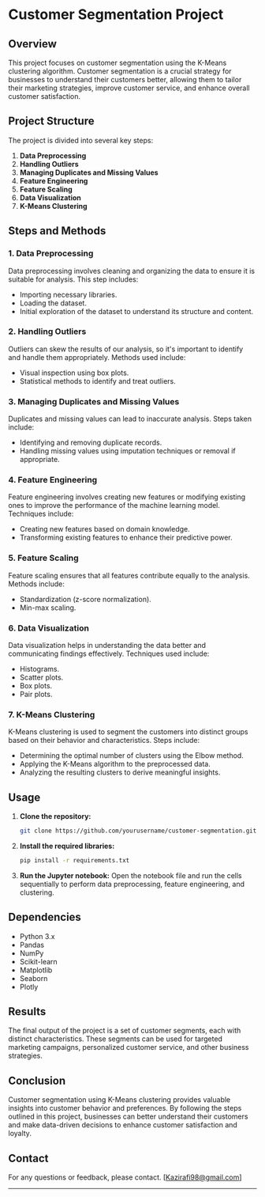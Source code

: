 # Customer Segmentation Project

## Overview
This project focuses on customer segmentation using the K-Means clustering algorithm. Customer segmentation is a crucial strategy for businesses to understand their customers better, allowing them to tailor their marketing strategies, improve customer service, and enhance overall customer satisfaction.

## Project Structure
The project is divided into several key steps:
1. **Data Preprocessing**
2. **Handling Outliers**
3. **Managing Duplicates and Missing Values**
4. **Feature Engineering**
5. **Feature Scaling**
6. **Data Visualization**
7. **K-Means Clustering**

## Steps and Methods

### 1. Data Preprocessing
Data preprocessing involves cleaning and organizing the data to ensure it is suitable for analysis. This step includes:
- Importing necessary libraries.
- Loading the dataset.
- Initial exploration of the dataset to understand its structure and content.

### 2. Handling Outliers
Outliers can skew the results of our analysis, so it's important to identify and handle them appropriately. Methods used include:
- Visual inspection using box plots.
- Statistical methods to identify and treat outliers.

### 3. Managing Duplicates and Missing Values
Duplicates and missing values can lead to inaccurate analysis. Steps taken include:
- Identifying and removing duplicate records.
- Handling missing values using imputation techniques or removal if appropriate.

### 4. Feature Engineering
Feature engineering involves creating new features or modifying existing ones to improve the performance of the machine learning model. Techniques include:
- Creating new features based on domain knowledge.
- Transforming existing features to enhance their predictive power.

### 5. Feature Scaling
Feature scaling ensures that all features contribute equally to the analysis. Methods include:
- Standardization (z-score normalization).
- Min-max scaling.

### 6. Data Visualization
Data visualization helps in understanding the data better and communicating findings effectively. Techniques used include:
- Histograms.
- Scatter plots.
- Box plots.
- Pair plots.

### 7. K-Means Clustering
K-Means clustering is used to segment the customers into distinct groups based on their behavior and characteristics. Steps include:
- Determining the optimal number of clusters using the Elbow method.
- Applying the K-Means algorithm to the preprocessed data.
- Analyzing the resulting clusters to derive meaningful insights.

## Usage
1. **Clone the repository:**
   ```sh
   git clone https://github.com/yourusername/customer-segmentation.git
   ```
2. **Install the required libraries:**
   ```sh
   pip install -r requirements.txt
   ```
3. **Run the Jupyter notebook:**
   Open the notebook file and run the cells sequentially to perform data preprocessing, feature engineering, and clustering.

## Dependencies
- Python 3.x
- Pandas
- NumPy
- Scikit-learn
- Matplotlib
- Seaborn
- Plotly

## Results
The final output of the project is a set of customer segments, each with distinct characteristics. These segments can be used for targeted marketing campaigns, personalized customer service, and other business strategies.

## Conclusion
Customer segmentation using K-Means clustering provides valuable insights into customer behavior and preferences. By following the steps outlined in this project, businesses can better understand their customers and make data-driven decisions to enhance customer satisfaction and loyalty.

## Contact
For any questions or feedback, please contact. [Kazirafi98@gmail.com]

---
